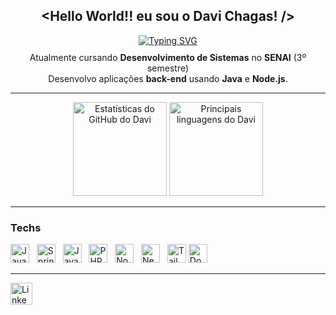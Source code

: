 <h2 align="center">&lt;Hello World!! eu sou o <b>Davi Chagas</b>! /&gt;</h2>

<div align="center">
  <a href="https://git.io/typing-svg">
   <img src="https://readme-typing-svg.demolab.com?font=Fira+Code&weight=600&size=25&pause=750&color=1E90FF&background=00000000&center=true&width=600&fade=false&lines=Aspiring+Back-End+Developer" alt="Typing SVG" />
</a>

</div>

<p align="center" style="margin-top: 10px;">
  Atualmente cursando <b>Desenvolvimento de Sistemas</b> no <b>SENAI</b> (3º semestre)<br />
  Desenvolvo aplicações <b>back-end</b> usando <b>Java</b> e <b>Node.js</b>.
</p>

---

<div align="center">
  <img src="https://github-readme-stats.vercel.app/api?username=davithekid&show_icons=true&include_all_commits=true&count_private=true&theme=radical&hide_border=false" height="150" alt="Estatísticas do GitHub do Davi" />
  <img src="https://github-readme-stats.vercel.app/api/top-langs?username=davithekid&layout=compact&langs_count=5&theme=radical&hide_border=false" height="150" alt="Principais linguagens do Davi" />
</div>

---

### Techs

<p align="left">
  <img src="https://cdn.jsdelivr.net/gh/devicons/devicon/icons/java/java-original.svg" height="30" alt="Java" />&nbsp;&nbsp;
  <img src="https://cdn.jsdelivr.net/gh/devicons/devicon/icons/spring/spring-original.svg" height="30" alt="Spring Boot" />&nbsp;&nbsp;
  <img src="https://cdn.jsdelivr.net/gh/devicons/devicon/icons/javascript/javascript-original.svg" height="30" alt="JavaScript" />&nbsp;&nbsp;
  <img src="https://cdn.jsdelivr.net/gh/devicons/devicon/icons/php/php-original.svg" height="30" alt="PHP" />&nbsp;&nbsp;
  <img src="https://cdn.jsdelivr.net/gh/devicons/devicon/icons/nodejs/nodejs-original.svg" height="30" alt="Node.js" />&nbsp;&nbsp;
  <img src="https://cdn.jsdelivr.net/gh/devicons/devicon/icons/nextjs/nextjs-original.svg" height="30" alt="Next.js" />&nbsp;&nbsp;
  <img src="https://cdn.jsdelivr.net/gh/devicons/devicon/icons/tailwindcss/tailwindcss-original.svg" height="30" alt="Tailwind CSS" />
  <img src="https://cdn.jsdelivr.net/gh/devicons/devicon/icons/docker/docker-original.svg" height="30" alt="Docker" />
</p>

---

<p align="left">
  <a href="https://linkedin.com/in/chagas-davi" target="_blank" rel="noopener noreferrer">
    <img src="https://img.shields.io/static/v1?message=LinkedIn&logo=linkedin&color=0077B5&style=for-the-badge" height="35" alt="LinkedIn" />
  </a>
</p>
